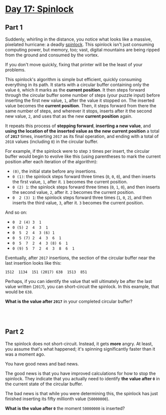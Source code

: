 # [Day 17: Spinlock](https://adventofcode.com/2017/day/17)


## Part 1


Suddenly, whirling in the distance, you notice what looks like a massive, pixelated hurricane: a deadly [spinlock](https://en.wikipedia.org/wiki/Spinlock). This spinlock isn't just consuming computing power, but memory, too; vast, digital mountains are being ripped from the ground and consumed by the vortex.


If you don't move quickly, fixing that printer will be the least of your problems.


This spinlock's algorithm is simple but efficient, quickly consuming everything in its path. It starts with a circular buffer containing only the value `0`, which it marks as the **current position**. It then steps forward through the circular buffer some number of steps (your puzzle input) before inserting the first new value, `1`, after the value it stopped on. The inserted value becomes the **current position**. Then, it steps forward from there the same number of steps, and wherever it stops, inserts after it the second new value, `2`, and uses that as the new **current position** again.


It repeats this process of **stepping forward**, **inserting a new value**, and **using the location of the inserted value as the new current position** a total of **`2017`** times, inserting `2017` as its final operation, and ending with a total of `2018` values (including `0`) in the circular buffer.


For example, if the spinlock were to step `3` times per insert, the circular buffer would begin to evolve like this (using parentheses to mark the current position after each iteration of the algorithm):


- `(0)`, the initial state before any insertions.
- `0 (1)`: the spinlock steps forward three times (`0`, `0`, `0`), and then inserts the first value, `1`, after it. `1` becomes the current position.
- `0 (2) 1`: the spinlock steps forward three times (`0`, `1`, `0`), and then inserts the second value, `2`, after it. `2` becomes the current position.
- `0  2 (3) 1`: the spinlock steps forward three times (`1`, `0`, `2`), and then inserts the third value, `3`, after it. `3` becomes the current position.

And so on:

- `0  2 (4) 3  1`
- `0 (5) 2  4  3  1`
- `0  5  2  4  3 (6) 1`
- `0  5 (7) 2  4  3  6  1`
- `0  5  7  2  4  3 (8) 6  1`
- `0 (9) 5  7  2  4  3  8  6  1`

Eventually, after `2017` insertions, the section of the circular buffer near the last insertion looks like this:


`1512  1134  151 (2017) 638  1513  851`


Perhaps, if you can identify the value that will ultimately be after the last value written (`2017`), you can short-circuit the spinlock. In this example, that would be `638`.

**What is the value after `2017`** in your completed circular buffer?


<br></br>
## Part 2


The spinlock does not short-circuit. Instead, it gets **more** angry. At least, you assume that's what happened; it's spinning significantly faster than it was a moment ago.


You have good news and bad news.


The good news is that you have improved calculations for how to stop the spinlock. They indicate that you actually need to identify **the value after `0`** in the current state of the circular buffer.


The bad news is that while you were determining this, the spinlock has just finished inserting its fifty millionth value (`50000000`).


**What is the value after `0`** the moment `50000000` is inserted?
